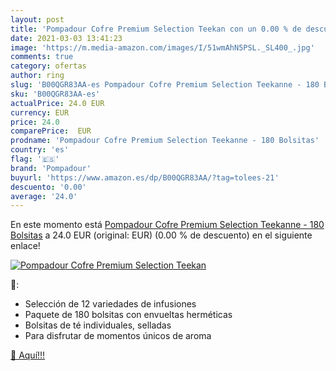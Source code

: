 ```yaml
---
layout: post
title: 'Pompadour Cofre Premium Selection Teekan con un 0.00 % de descuento'
date: 2021-03-03 13:41:23
image: 'https://m.media-amazon.com/images/I/51wmAhN5PSL._SL400_.jpg'
comments: true
category: ofertas
author: ring
slug: 'B00QGR83AA-es Pompadour Cofre Premium Selection Teekanne - 180 Bolsitas'
sku: 'B00QGR83AA-es'
actualPrice: 24.0 EUR
currency: EUR
price: 24.0
comparePrice:  EUR
prodname: 'Pompadour Cofre Premium Selection Teekanne - 180 Bolsitas'
country: 'es'
flag: '🇪🇸'
brand: 'Pompadour'
buyurl: 'https://www.amazon.es/dp/B00QGR83AA/?tag=tolees-21'
descuento: '0.00'
average: '24.0'
---
```


En este momento está [Pompadour Cofre Premium Selection Teekanne - 180 Bolsitas](https://www.amazon.es/dp/B00QGR83AA/?tag=tolees-21) a 24.0 EUR (original:  EUR) (0.00 %  de descuento) en el siguiente enlace!

[![Pompadour Cofre Premium Selection Teekan](https://m.media-amazon.com/images/I/51wmAhN5PSL._SL400_.jpg)](https://www.amazon.es/dp/B00QGR83AA/?tag=tolees-21)

🔎:

- Selección de 12 variedades de infusiones
- Paquete de 180 bolsitas con envueltas herméticas
- Bolsitas de té individuales, selladas
- Para disfrutar de momentos únicos de aroma

[🛒 Aquí!!!](https://www.amazon.es/dp/B00QGR83AA/?tag=tolees-21)
